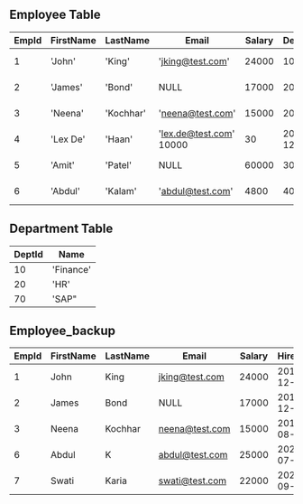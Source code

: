 ## Employee Table

| EmpId | FirstName | LastName | Email | Salary | DeptId | HireDate |
| ----- | --------- | -------- | ----- | ------ | ------ | -------- |
| 1 | 'John' | 'King' | 'jking@test.com' | 24000 | 10 | 2018-12-25 |
| 2 | 'James' | 'Bond' | NULL | 17000 | 20 | 2018-12-25 |
| 3 | 'Neena' | 'Kochhar' | 'neena@test.com' | 15000 | 20 | 2017-08-25 |
| 4 | 'Lex De' | 'Haan' | 'lex.de@test.com' 10000 | 30 | 2020-12-10 |
| 5 | 'Amit' | 'Patel' | NULL | 60000 | 30 | 2019-06-03 |
| 6 | 'Abdul' | 'Kalam' | 'abdul@test.com' | 4800 | 40 | 2021-10-17 |

## Department Table

| DeptId | Name |
| ------ | ---- |
| 10 | 'Finance' |
| 20 | 'HR' |
| 70 | 'SAP" |

## Employee_backup

| EmpId | FirstName | LastName | Email | Salary | HireDate |
| ----- | --------- | -------- | ----- | ------ | -------- |
| 1 | John | King | jking@test.com | 24000 | 2018-12-25
| 2 | James | Bond | NULL | 17000 | 2018-12-25
| 3 | Neena | Kochhar | neena@test.com | 15000 | 2017-08-25
| 6 | Abdul | K | abdul@test.com | 25000 | 2020-07-14
| 7 | Swati | Karia | swati@test.com |22000 | 2020-09-18
